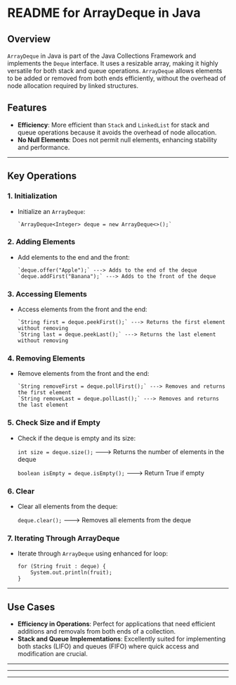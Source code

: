# README for ArrayDeque in Java

## Overview

`ArrayDeque` in Java is part of the Java Collections Framework and implements the `Deque` interface. It uses a resizable array, making it highly versatile for both stack and queue operations. `ArrayDeque` allows elements to be added or removed from both ends efficiently, without the overhead of node allocation required by linked structures.

## Features

- **Efficiency**: More efficient than `Stack` and `LinkedList` for stack and queue operations because it avoids the overhead of node allocation.
- **No Null Elements**: Does not permit null elements, enhancing stability and performance.

---

## Key Operations

### 1. Initialization

- Initialize an `ArrayDeque`:

      `ArrayDeque<Integer> deque = new ArrayDeque<>();`

### 2. Adding Elements

- Add elements to the end and the front:

      `deque.offer("Apple");` ---> Adds to the end of the deque
      `deque.addFirst("Banana");` ---> Adds to the front of the deque

### 3. Accessing Elements

- Access elements from the front and the end:

      `String first = deque.peekFirst();` ---> Returns the first element without removing
      `String last = deque.peekLast();` ---> Returns the last element without removing

### 4. Removing Elements

- Remove elements from the front and the end:

      `String removeFirst = deque.pollFirst();` ---> Removes and returns the first element
      `String removeLast = deque.pollLast();` ---> Removes and returns the last element

### 5. Check Size and if Empty

- Check if the deque is empty and its size:

  `int size = deque.size();` ---> Returns the number of elements in the deque

  `boolean isEmpty = deque.isEmpty();` ---> Return True if empty

### 6. Clear

- Clear all elements from the deque:

  `deque.clear();` ---> Removes all elements from the deque

### 7. Iterating Through ArrayDeque

- Iterate through `ArrayDeque` using enhanced for loop:

  ```
  for (String fruit : deque) {
      System.out.println(fruit);
  }
  ```

---

## Use Cases

- **Efficiency in Operations**: Perfect for applications that need efficient additions and removals from both ends of a collection.
- **Stack and Queue Implementations**: Excellently suited for implementing both stacks (LIFO) and queues (FIFO) where quick access and modification are crucial.

---

---

---
